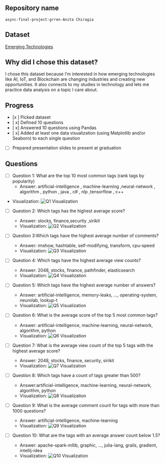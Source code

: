 ## Repository name
`async-final-project-grren-Anita Chiragia`

## Dataset
[Emerging Technologies](https://www.kaggle.com/datasets/heemalichaudhari/emerging-technologies)

## Why did I chose this dataset?
I  chose this dataset because I’m interested in how emerging technologies like AI, IoT, and Blockchain are changing industries and creating new opportunities. It also connects to my studies in technology and lets me practice data analysis on a topic I care about.


## Progress
- [x ] Picked dataset
- [ x] Defined 10 questions
- [ x] Answered 10 questions using Pandas
- [ x] Added at least one data visualization (using Matplotlib and/or Seaborn) to each single question
- [ ] Prepared presentation slides to present at graduation

## Questions
- [ ] Question 1: What are the top 10 most common tags 
 (rank tags by popularity)
  - Answer: artificial-intelligence , machine-learning  ,neural-network , algorithm , python  , java , c# ,  nlp  ,tensorflow   , c++       
- Visualization: ![Q1 Visualization](output1.png)


- [ ] Question 2: 	Which tags has the highest average score?
  - Answer: stocks, finance,security ,sirikit
  - Visualization: ![Q2 Visualization](output2.png)


- [ ] Question 3:Which tags have the highest average number of comments?
  - Answer:  imshow, hashtable, self-modifying, transform, cpu-speed
  - Visualization: ![Q3 Visualization](output3.png)


- [ ] Question 4: Which tags have the highest average view counts?
  - Answer: 2048, stocks, finance, pathfinder, elasticsearch
  - Visualization: ![Q4 Visualization](output4.png)
     
    
- [ ] Question 5:	Which tags have the highest average number of answers?
  - Answer: artificial-intelligence, memory-leaks, ..., operating-system, neurolab, lookup-t
  - Visualization: ![Q5 Visualization](output5.png)


- [ ] Question 6: 	What is the average score of the top 5 most common tags?
  - Answer: artificial-intelligence, machine-learning, neural-network, algorithm, python
  - Visualization: ![Q6 Visualization](output6.png)

- [ ] Question 7: 	What is the average view count of the top 5 tags with the highest average score?
  - Answer: 2048, stocks, finance, security, sirikit
  - Visualization: ![Q7 Visualization](output7.png)


- [ ] Question 8: Which tags have a count of tags greater than 500?
  - Answer:artificial-intelligence, machine-learning, neural-network, algorithm, python
  - Visualization: ![Q8 Visualization](output8.png)


- [ ] Question 9: What is the average comment count for tags with more than 1000 questions?
  - Answer: artificial-intelligence, machine-learning
  - Visualization: ![Q9 Visualization](output9.png)


- [ ] Question 10:	What are the tags with an average answer count below 1.5?
  - Answer: apache-spark-mllib, graphic, ..., julia-lang, grails, gradient, intellij-idea
  - Visualization: ![Q10 Visualization](output10.png)



